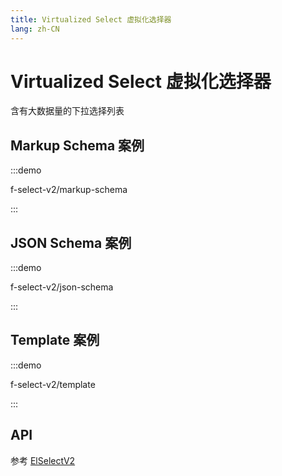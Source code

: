 ```yaml
---
title: Virtualized Select 虚拟化选择器
lang: zh-CN
---
```


# Virtualized Select 虚拟化选择器

含有大数据量的下拉选择列表

## Markup Schema 案例

:::demo

f-select-v2/markup-schema

:::

## JSON Schema 案例

:::demo

f-select-v2/json-schema

:::

## Template 案例

:::demo

f-select-v2/template

:::

## API

参考 [ElSelectV2](https://element-plus.org/zh-CN/component/select-v2.html)
